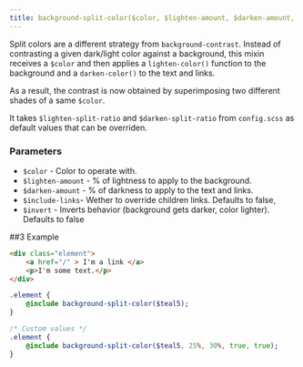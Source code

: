 ```yaml
---
title: background-split-color($color, $lighten-amount, $darken-amount, $include-links, $invert)
---
```


Split colors are a different strategy from `background-contrast`. Instead of contrasting a given dark/light color against a background, this mixin receives a `$color` and then applies a `lighten-color()` function to the background and a `darken-color()` to the text and links.

As a result, the contrast is now obtained by superimposing two different shades of a same `$color`.

It takes `$lighten-split-ratio` and `$darken-split-ratio` from `config.scss` as default values that can be overriden.

### Parameters

- `$color` - Color to operate with.
- `$lighten-amount` - % of lightness to apply to the background. 
- `$darken-amount` - % of darkness to apply to the text and links.
- `$include-links`- Wether to override children links. Defaults to false,
- `$invert` - Inverts behavior (background gets darker, color lighter). Defaults to false


##3 Example

```html
<div class="element">
    <a href="/" > I'm a link </a>
    <p>I'm some text.</p>
</div>
```

```sass
.element {
    @include background-split-color($teal5);
}
```

```sass
/* Custom values */
.element {
    @include background-split-color($teal5, 25%, 30%, true, true);
}
```